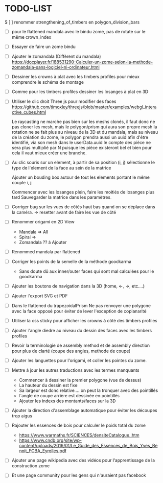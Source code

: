 # TODO-LIST

$ [ ] renommer strengthening_of_timbers en polygon_division_bars

* [ ] pour le flattened mandala avec le bindu zome, pas de rotate sur le même crown_index

* [ ] Essayer de faire un zome bindu

* [ ] Ajouter le zomandala (Différent du mandala)
  https://docplayer.fr/188531290-Calculer-un-zome-selon-la-methode-zomandala-sans-logiciel-ni-ordinateur.html

* [ ] Dessiner les crowns à plat avec les timbers profiles pour mieux comprendre le schéma de montage

* [ ] Comme pour les timbers profiles dessiner les losanges à plat en 3D


* [ ] Utiliser le clic droit Three js pour modifier des faces
  https://github.com/timoxley/threejs/blob/master/examples/webgl_interactive_cubes.html

  Le raycasting ne marche pas bien sur les meshs clonés, il faut donc ne pas cloner les mesh, mais le polygon/prism qui
  aura son propre mesh la rotation ne se fait plus au niveau de la 3D et du mandala, mais au niveau de la création du
  zome, le polygon prendra aussi un uuid afin d'être identifié, via son mesh dans le userData.uuid le compte des pièce
  ne sera plus multiplié par N puisque les pièce existeront bel et bien pour cela il vaut mieux créer une branche.

* [ ] Au clic souris sur un element, à partir de sa position (i, j)
  sélectionne le type de l'element de la face au sein de la matrice

  Ajouter un bouding box autour de tout les elements portant le même couple i, j

  Commencer avec les losanges plein, faire les moitiés de losanges plus tard Sauvegarder la matrice dans les paramètres.


* [ ] Corriger bug sur les vues de côtés haut bas quand on se déplace dans la caméra. -> resetter avant de faire les vue
  de côté

* [ ] Renommer origami en 2D View
    * Mandala => All
    * Spiral =>
    * Zomandala ?? à Ajouter

* [ ] Renommed mandala par flattened

* [ ] Corriger les points de la semelle de la méthode goodkarma
    * Sans doute dû aux inner/outer faces qui sont mal calculées pour le goodkarma

* [ ] Ajouter les boutons de navigation dans la 3D (home, <-, ->, etc....)

* [ ] Ajouter l'export SVG et PDF

* [ ] Dans le flattened du trapezoidalPrism Ne pas renvoyer une polygone avec la face opposé pour éviter de lever
  l'exception de coplanarité

* [ ] Utiliser la css sticky pour afficher les crowns à côté des timbers profiles

* [ ] Ajouter l'angle diedre au niveau du dessin des faces avec les timbers profiles

* [ ] Revoir la terminologie de assembly method et de assembly direction pour plus de clarté (coupe des angles, methode
  de coupe)

* [ ] Ajouter les languettes pour l'origami, et coller les pointes du zome.

* [ ] Mettre à jour les autres traductions avec les termes manquants

    * Commencer à dessiner la premier polygone (vue de dessus)
    * La hauteur du dessin est fixe
    * Sa largeur est donc relative.... on peut la tronquer avec des pointillés
    * l'angle de coupe arrière est dessinée en pointillés
    * Ajouter les indexs des montants/faces sur la 3D

* [ ] Ajouter la direction d'assemblage automatique pour éviter les découpes trop aigus

* [ ] Rajouter les essences de bois pour calculer le poids total du zome

    * https://www.warmaths.fr/SCIENCES/densiteCatalogue..htm
    * https://www.cndb.org/site/wp-content/uploads/2019/01/Le_Guide_des_Essences_de_Bois_Yves_Benoit_FCBA_Eyrolles.pdf


* [ ] Ajouter une page wikipedia avec des vidéos pour l'apprentissage de la construction zome

* [ ] Et une page community pour les gens qui n'auraient pas facebook
